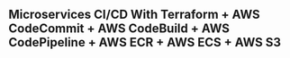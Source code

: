 ## Microservices CI/CD With Terraform + AWS CodeCommit + AWS CodeBuild + AWS CodePipeline + AWS ECR + AWS ECS + AWS S3

